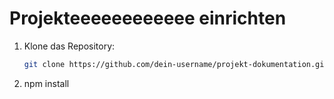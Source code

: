 # Projekteeeeeeeeeeee einrichten
1. Klone das Repository:
   ```bash
   git clone https://github.com/dein-username/projekt-dokumentation.git
2. npm install
